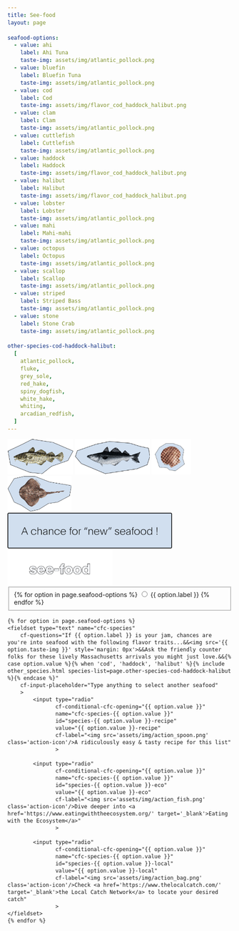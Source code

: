 ```yaml
---
title: See-food
layout: page

seafood-options:
  - value: ahi
    label: Ahi Tuna
    taste-img: assets/img/atlantic_pollock.png
  - value: bluefin
    label: Bluefin Tuna
    taste-img: assets/img/atlantic_pollock.png
  - value: cod
    label: Cod
    taste-img: assets/img/flavor_cod_haddock_halibut.png
  - value: clam
    label: Clam
    taste-img: assets/img/atlantic_pollock.png
  - value: cuttlefish
    label: Cuttlefish
    taste-img: assets/img/atlantic_pollock.png
  - value: haddock
    label: Haddock
    taste-img: assets/img/flavor_cod_haddock_halibut.png
  - value: halibut
    label: Halibut
    taste-img: assets/img/flavor_cod_haddock_halibut.png
  - value: lobster
    label: Lobster
    taste-img: assets/img/atlantic_pollock.png
  - value: mahi
    label: Mahi-mahi
    taste-img: assets/img/atlantic_pollock.png
  - value: octopus
    label: Octopus
    taste-img: assets/img/atlantic_pollock.png
  - value: scallop
    label: Scallop
    taste-img: assets/img/atlantic_pollock.png
  - value: striped
    label: Striped Bass
    taste-img: assets/img/atlantic_pollock.png
  - value: stone
    label: Stone Crab
    taste-img: assets/img/atlantic_pollock.png

other-species-cod-haddock-halibut:
  [
    atlantic_pollock,
    fluke,
    grey_sole,
    red_hake,
    spiny_dogfish,
    white_hake,
    whiting,
    arcadian_redfish,
  ]
---
```


<div class="row w-100 h-100 justify-content-center m-0 p-0">
    <div class="col-11 col-md-5 h-100 m-0 p-0 align-items-center d-flex justify-content-center">
        <div id="cf-context" class="dark-theme" role="cf-context" cf-context></div>
        <img class="opening-img show" src="assets/img/open_cod.png" height="80px" >
        <img class="opening-img" src="assets/img/open_pollock.png" height="80px" >
        <img class="opening-img" src="assets/img/open_scallop.png" height="80px" >
        <img class="opening-img" src="assets/img/open_skate.png" height="80px" >
        <img class="opening-img" src="assets/img/open_frame.png" height="80px" >
        <img class="opening-img" src="assets/img/open_see.png" height="80px" >
    </div>
</div>

<form id="myform" cf-form>
    <fieldset cf-label="opening" name="cfc-opening" cf-input-placeholder="Select Seafood"
        cf-questions="Hey there, seafood adventurer!<br><br>Ready to spice up your shopping game with some local flair? Let's embark on a flavor-filled journey to discover exciting and lesser-known Massachusetts local options that keep that delicious familiarity intact!&&Let's kick things off by picking a species that tickles your taste buds or is making into your shopping list today!"
        />
        {% for option in page.seafood-options %}
            <input type="radio" name="cfc-opening" id="intro-{{ option.value }}" value="{{ option.value }}">
            <label for="intro-{{ option.value }}">{{ option.label }}</label>
        {% endfor %}
    </fieldset>

    {% for option in page.seafood-options %}
    <fieldset type="text" name="cfc-species"
        cf-questions="If {{ option.label }} is your jam, chances are you're into seafood with the following flavor traits...&&<img src='{{ option.taste-img }}' style='margin: 0px'>&&Ask the friendly counter folks for these lively Massachusetts arrivals you might just love.&&{% case option.value %}{% when 'cod', 'haddock', 'halibut' %}{% include other_species.html species-list=page.other-species-cod-haddock-halibut %}{% endcase %}"
        cf-input-placeholder="Type anything to select another seafood"
        >
            <input type="radio" 
                   cf-conditional-cfc-opening="{{ option.value }}" 
                   name="cfc-species-{{ option.value }}" 
                   id="species-{{ option.value }}-recipe" 
                   value="{{ option.value }}-recipe" 
                   cf-label="<img src='assets/img/action_spoon.png' class='action-icon'/>A ridiculously easy & tasty recipe for this list"
                   >

            <input type="radio" 
                   cf-conditional-cfc-opening="{{ option.value }}" 
                   name="cfc-species-{{ option.value }}" 
                   id="species-{{ option.value }}-eco" 
                   value="{{ option.value }}-eco" 
                   cf-label="<img src='assets/img/action_fish.png' class='action-icon'/>Dive deeper into <a href='https://www.eatingwiththeecosystem.org/' target='_blank'>Eating with the Ecosystem</a>"
                   >

            <input type="radio" 
                   cf-conditional-cfc-opening="{{ option.value }}" 
                   name="cfc-species-{{ option.value }}" 
                   id="species-{{ option.value }}-local" 
                   value="{{ option.value }}-local" 
                   cf-label="<img src='assets/img/action_bag.png' class='action-icon'/>Check <a href='https://www.thelocalcatch.com/' target='_blank'>the Local Catch Network</a> to locate your desired catch"
                   >
    </fieldset>
    {% endfor %}

</form>
